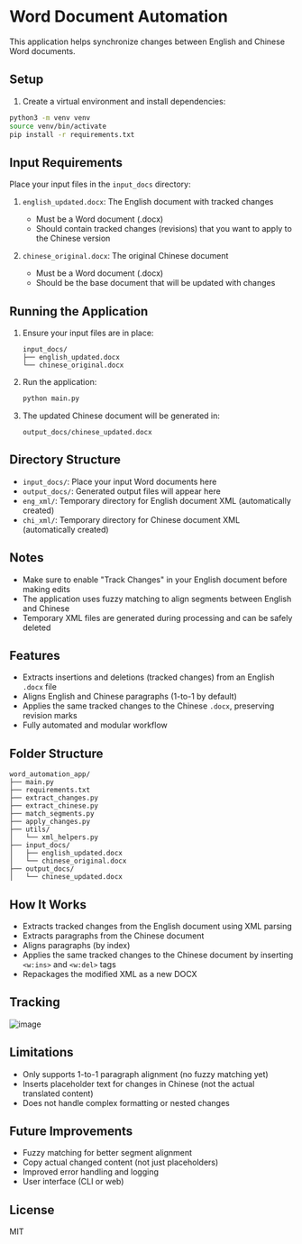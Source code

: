 # Word Document Automation

This application helps synchronize changes between English and Chinese Word documents.

## Setup

1. Create a virtual environment and install dependencies:
```bash
python3 -m venv venv
source venv/bin/activate
pip install -r requirements.txt
```

## Input Requirements

Place your input files in the `input_docs` directory:

1. `english_updated.docx`: The English document with tracked changes
   - Must be a Word document (.docx)
   - Should contain tracked changes (revisions) that you want to apply to the Chinese version

2. `chinese_original.docx`: The original Chinese document
   - Must be a Word document (.docx)
   - Should be the base document that will be updated with changes

## Running the Application

1. Ensure your input files are in place:
   ```
   input_docs/
   ├── english_updated.docx
   └── chinese_original.docx
   ```

2. Run the application:
   ```bash
   python main.py
   ```

3. The updated Chinese document will be generated in:
   ```
   output_docs/chinese_updated.docx
   ```

## Directory Structure

- `input_docs/`: Place your input Word documents here
- `output_docs/`: Generated output files will appear here
- `eng_xml/`: Temporary directory for English document XML (automatically created)
- `chi_xml/`: Temporary directory for Chinese document XML (automatically created)

## Notes

- Make sure to enable "Track Changes" in your English document before making edits
- The application uses fuzzy matching to align segments between English and Chinese
- Temporary XML files are generated during processing and can be safely deleted

## Features
- Extracts insertions and deletions (tracked changes) from an English `.docx` file
- Aligns English and Chinese paragraphs (1-to-1 by default)
- Applies the same tracked changes to the Chinese `.docx`, preserving revision marks
- Fully automated and modular workflow

## Folder Structure
```
word_automation_app/
├── main.py
├── requirements.txt
├── extract_changes.py
├── extract_chinese.py
├── match_segments.py
├── apply_changes.py
├── utils/
│   └── xml_helpers.py
├── input_docs/
│   ├── english_updated.docx
│   └── chinese_original.docx
├── output_docs/
│   └── chinese_updated.docx
```

## How It Works
- Extracts tracked changes from the English document using XML parsing
- Extracts paragraphs from the Chinese document
- Aligns paragraphs (by index)
- Applies the same tracked changes to the Chinese document by inserting `<w:ins>` and `<w:del>` tags
- Repackages the modified XML as a new DOCX

## Tracking
![image](https://github.com/user-attachments/assets/3e4e19ee-c818-4a3a-94e8-a8a2b42449e8)


## Limitations
- Only supports 1-to-1 paragraph alignment (no fuzzy matching yet)
- Inserts placeholder text for changes in Chinese (not the actual translated content)
- Does not handle complex formatting or nested changes

## Future Improvements
- Fuzzy matching for better segment alignment
- Copy actual changed content (not just placeholders)
- Improved error handling and logging
- User interface (CLI or web)

## License
MIT 
